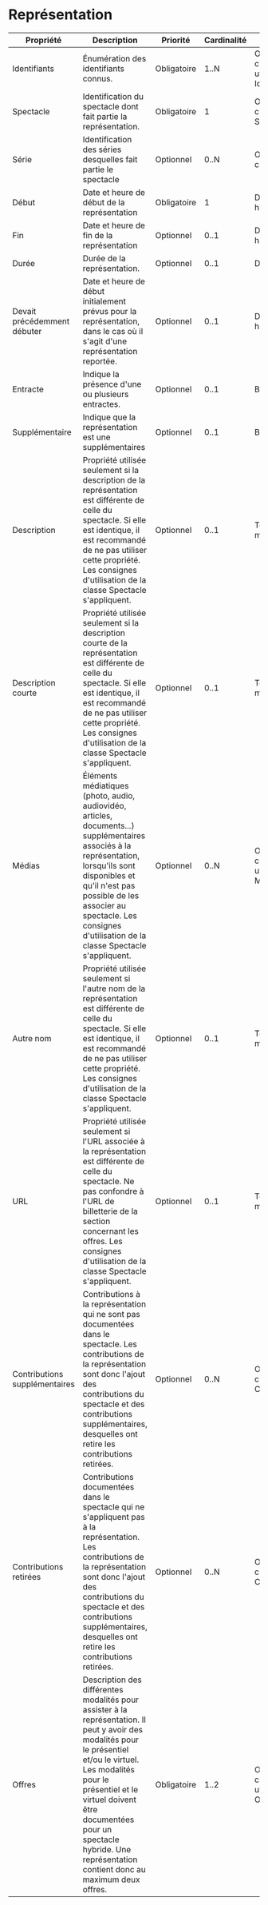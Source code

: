 # Représentation

| Propriété | Description | Priorité | Cardinalité | Type |
| ------------ | ------------- | ------------ | ------------ |------------ |
| Identifiants | Énumération des identifiants connus. | Obligatoire | 1..N | Objets de la classe utilitaire Identifiant |
| Spectacle | Identification du spectacle dont fait partie la représentation. | Obligatoire | 1 | Objet de la classe Spectacle |
| Série | Identification des séries desquelles fait partie le spectacle | Optionnel | 0..N | Objets de la classe Série |
| Début | Date et heure de début de la représentation | Obligatoire | 1 | Date et heure |
| Fin | Date et heure de fin de la représentation | Optionnel | 0..1 | Date et heure |
| Durée | Durée de la représentation. | Optionnel | 0..1 | Durée |
| Devait précédemment débuter | Date et heure de début initialement prévus pour la représentation, dans le cas où il s'agit d'une représentation reportée. | Optionnel | 0..1 | Date et heure |
| Entracte | Indique la présence d'une ou plusieurs entractes. | Optionnel | 0..1 | Booléen |
| Supplémentaire | Indique que la représentation est une supplémentaires | Optionnel | 0..1 | Booléen |
| Description | Propriété utilisée seulement si la description de la représentation est différente de celle du spectacle. Si elle est identique, il est recommandé de ne pas utiliser cette propriété. Les consignes d'utilisation de la classe Spectacle s'appliquent. | Optionnel | 0..1 | Texte long multilingue |
| Description courte | Propriété utilisée seulement si la description courte de la représentation est différente de celle du spectacle. Si elle est identique, il est recommandé de ne pas utiliser cette propriété. Les consignes d'utilisation de la classe Spectacle s'appliquent. | Optionnel | 0..1 | Texte long multilingue |
| Médias | Éléments médiatiques (photo, audio, audiovidéo, articles, documents...) supplémentaires associés à la représentation, lorsqu'ils sont disponibles et qu'il n'est pas possible de les associer au spectacle. Les consignes d'utilisation de la classe Spectacle s'appliquent. | Optionnel | 0..N | Objet de la classe utilitaire Média |
| Autre nom | Propriété utilisée seulement si l'autre nom de la représentation est différente de celle du spectacle. Si elle est identique, il est recommandé de ne pas utiliser cette propriété. Les consignes d'utilisation de la classe Spectacle s'appliquent. | Optionnel | 0..1 | Texte court multilingue |
| URL | Propriété utilisée seulement si l'URL associée à la représentation est différente de celle du spectacle. Ne pas confondre à l'URL de billetterie de la section concernant les offres. Les consignes d'utilisation de la classe Spectacle s'appliquent. | Optionnel | 0..1 | Texte court multilingue |
| Contributions supplémentaires | Contributions à la représentation qui ne sont pas documentées dans le spectacle. Les contributions de la représentation sont donc l'ajout des contributions du spectacle et des contributions supplémentaires, desquelles ont retire les contributions retirées. | Optionnel | 0..N | Objets de la classe Contribution. |
| Contributions retirées | Contributions documentées dans le spectacle qui ne s'appliquent pas à la représentation. Les contributions de la représentation sont donc l'ajout des contributions du spectacle et des contributions supplémentaires, desquelles ont retire les contributions retirées. | Optionnel | 0..N | Objets de la classe Contribution. |
| Offres | Description des différentes modalités pour assister à la représentation. Il peut y avoir des modalités pour le présentiel et/ou le virtuel. Les modalités pour le présentiel et le virtuel doivent être documentées pour un spectacle hybride. Une représentation contient donc au maximum deux offres. | Obligatoire | 1..2 | Objets de la classe utilitaire Offre |
